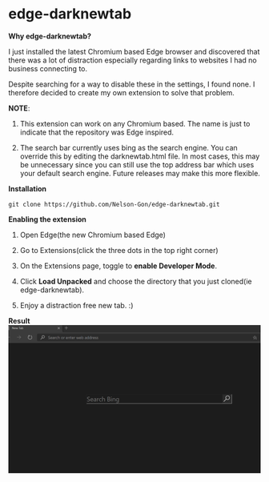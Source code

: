 # edge-darknewtab

**Why edge-darknewtab?**

I just installed the latest Chromium based Edge browser and discovered that there was a lot of distraction especially regarding links to websites I had no business connecting to. 

Despite searching for a way to disable these in the settings, I found none. I therefore decided to create my own extension to solve that problem. 

**NOTE**:

1. This extension can work on any Chromium based. The name is just to indicate that the repository was Edge inspired.

2. The search bar currently uses bing as the search engine. You can override this by editing the darknewtab.html file. In most cases, this may be unnecessary since you can still use the top address bar which uses your default search engine. Future releases may make this more flexible.


**Installation**

```
git clone https://github.com/Nelson-Gon/edge-darknewtab.git

```
**Enabling the extension**

1. Open Edge(the new Chromium based Edge)

2. Go to Extensions(click the three dots in the top right corner)

3. On the Extensions page, toggle to **enable Developer Mode**.

4. Click **Load Unpacked** and choose the directory that you just cloned(ie edge-darknewtab).

5. Enjoy a distraction free new tab. :)


**Result**
![Preview](preview.png)
